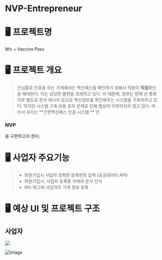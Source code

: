 # NVP-Entrepreneur

# 🖥  프로젝트명 
Nfc + Vaccine Pass

# 🖥 프로젝트 개요
> 안심콜로 인증을 하는 가게에서는 백신패스를 확인하기 위해서 직원이 **직접**확인을 해야한다.
이는 상당한 불편을 초래하고 있다.  이 때문에, 정부는 현재 선 통화 이후 별도로 문자 메시지 등으로 백신정보를 확인해주는 시스템을 구축하려고 있다. 하지만 시스템 구축 비용 등의 문제로 인해 협상이 이루어지지 않고 있다. 
  따라서 우리는 **간편백신패스 인증 시스템 ** 인
  ### NVP
  을 구현하고자 한다.
  
 # 🖥 사업자 주요기능
 > - 회원가입시 사업자 정확한 등록번호 입력 (공공데이터 API)
 > - 회원가입시, 사업자 등록증 카메라 문서 인식
 > - Nfc 태그에 사업자의 가게 정보 등록
 
 
  # 🖥 예상 UI 및 프로젝트 구조
  
 ## 사업자
![](https://images.velog.io/images/seohee0112/post/a3fe23bb-3f30-4ba0-9c7a-5565aa8c071f/image.png)

![image](https://user-images.githubusercontent.com/79238676/149598769-df3b6f5c-87a5-4471-a0a2-a367e17c95d4.png)


